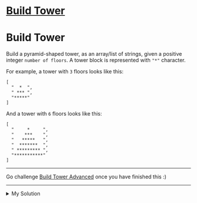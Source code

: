 # [Build Tower](https://www.codewars.com/kata/576757b1df89ecf5bd00073b)

# Build Tower

Build a pyramid-shaped tower, as an array/list of strings, given a positive integer `number of floors`. A tower block is
represented with `"*"` character.

For example, a tower with `3` floors looks like this:

```
[
  "  *  ",
  " *** ",
  "*****"
]
```

And a tower with `6` floors looks like this:

```
[
  "     *     ",
  "    ***    ",
  "   *****   ",
  "  *******  ",
  " ********* ",
  "***********"
]
```

---

Go challenge [Build Tower Advanced](https://www.codewars.com/kata/57675f3dedc6f728ee000256) once you have finished
this :)

---

<details><summary>My Solution</summary>

```js
function towerBuilder(nFloors) {
  const tower = []
  for (let i = 1; i <= nFloors; i++) {
    tower.push(' '.repeat(nFloors - i) + '*'.repeat(2 * i - 1) + ' '.repeat(nFloors - i))
  }
  return tower
}
```

</details>

